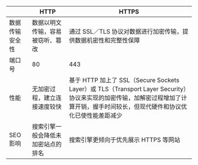 |                | HTTP                               | HTTPS                                                        |
| -------------- | ---------------------------------- | ------------------------------------------------------------ |
| 数据传输安全性 | 数据以明文传输，容易被窃听、篡改   | 通过 SSL／TLS 协议对数据进行加密传输，提供数据机密性和完整性保障 |
| 端口号         | 80                                 | 443                                                          |
| 性能           | 无加密过程，建立连接速度较快       | 基于 HTTP 加上了 SSL（Secure Sockets Layer）或 TLS（Transport Layer Security）协议来实现的加密传输，加解密过程增加了计算开销，握手时间较长，但现代硬件和协议优化已使性能差距减少 |
| SEO 影响       | 搜索引擎一般会降低未加密站点的排名 | 搜索引擎更倾向于优先展示 HTTPS 等网站                        |